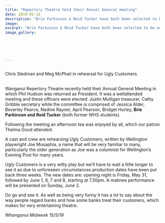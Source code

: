 ```yaml
---
title: "Repertory Theatre held their Annual General meeting"
date: 2019-05-15
description: "Brie Parkinson & Reid Tucker have both been selected to be on the committee of the Wanganui Repertory Theatre..."
image: 
excerpt: "Brie Parkinson & Reid Tucker have both been selected to be on the committee of the Wanganui Repertory Theatre."
image_gallery:
    
    
    
    
    
---
```


<p><img src="https://i.prcdn.co/img?regionKey=P308KUK0%2bkAJtOqExatkVg%3d%3d" alt="" /></p>
<p>Chris Stedman and Meg McPhail in rehearsal for Ugly Customers.</p>
<p data-bind="text: $data"><br />Wanganui Repertory Theatre recently held their Annual General Meeting in which Phil Hudson was returned as President. It was a wellattended meeting and these officers were elected: Justin Mulligan treasurer, Cathy Gribble secretary while the committee is comprised of Jessica Alder, Beverley Pearce, Nadine Rayner, April Pearson, Bridget Hurley, <strong>Brie Parkinson and Reid Tucker</strong>&nbsp;(both former WHS students).</p>
<p data-bind="text: $data">Following the meeting an afternoon tea was enjoyed by all, which our patron Thelma Good attended.</p>
<p data-bind="text: $data">A cast and crew are rehearsing Ugly Customers, written by Wellington playwright Joe Musaphia, a name that will be very familiar to many, particularly the older generation as Joe was a columnist for Wellington&rsquo;s Evening Post for many years.</p>
<p data-bind="text: $data">Ugly Customers is a very witty play but we&rsquo;ll have to wait a little longer to see it as due to unforeseen circumstances production dates have been put back three weeks. The new dates are: opening night is Friday, May 31, followed by June 1, 6, 7 and 8, starting at 7.30pm. A matinee performance will be presented on Sunday, June 2.</p>
<p data-bind="text: $data">Do go and see it. As well as being very funny it has a lot to say about the way people regard banks and how some banks treat their customers, which makes for very entertaining theatre.</p>
<p data-bind="text: $data"><em>Whanganui Midweek 15/5/19</em></p>

